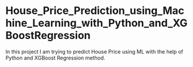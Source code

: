 # House_Price_Prediction_using_Machine_Learning_with_Python_and_XGBoostRegression
In this project I am trying to predict House Price using ML with the help of Python and XGBoost Regression method.
